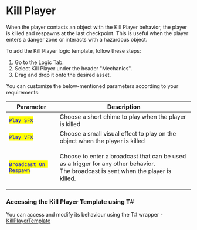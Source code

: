 # Kill Player

When the player contacts an object with the Kill Player behavior, the player is killed and respawns at the last checkpoint. This is useful when the player enters a danger zone or interacts with a hazardous object.

To add the Kill Player logic template, follow these steps:

1. Go to the Logic Tab.
2. Select Kill Player under the header "Mechanics".
3. Drag and drop it onto the desired asset.

You can customize the below-mentioned parameters according to your requirements:

| Parameter                                               | Description                                                                                                                                   |
| ------------------------------------------------------- | --------------------------------------------------------------------------------------------------------------------------------------------- |
| <mark style="color:blue;">`Play SFX`</mark>             | Choose a short chime to play when the player is killed                                                                                        |
| <mark style="color:blue;">`Play VFX`</mark>             | Choose a small visual effect to play on the object when the player is killed                                                                  |
| <mark style="color:blue;">`Broadcast On Respawn`</mark> | <p>Choose to enter a broadcast that can be used as a trigger for any other behavior. <br>The broadcast is sent when the player is killed.</p> |

### Accessing the Kill Player Template using T\#

You can access and modify its behaviour using the T# wrapper - [KillPlayerTemplate](../../coding-using-t/t-logic-template-wrappers.md#killplayertemplate)
